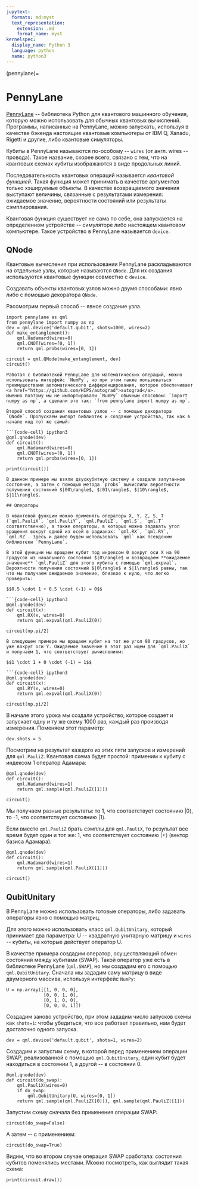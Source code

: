 ```yaml
---
jupytext:
  formats: md:myst
  text_representation:
    extension: .md
    format_name: myst
kernelspec:
  display_name: Python 3
  language: python
  name: python3
---
```


(pennylane)=

# PennyLane

[PennyLane](https://pennylane.ai/) -- библиотека Python для квантового машинного обучения, которую можно использовать для обычных квантовых вычислений. Программы, написанные на PennyLane, можно запускать, используя в качестве бэкенда настоящие квантовые компьютеры от IBM Q, Xanadu, Rigetti и другие, либо квантовые симуляторы.

Кубиты в PennyLane называются по-особому -- `wires` (от англ. wires -- провода). Такое название, скорее всего, связано с тем, что на квантовых схемах кубиты изображаются в виде продольных линий.

Последовательность квантовых операций называется _квантовой функцией_. Такая функция может принимать в качестве аргументов только хэшируемые объекты. В качестве возвращаемого значения выступают величины, связанные с результатами измерения: ожидаемое значение, вероятности состояний или результаты сэмплирования.

Квантовая функция существует не сама по себе, она запускается на определенном устройстве -- симуляторе либо настоящем квантовом компьютере. Такое устройство в PennyLane называется `device`.

## QNode

Квантовые вычисления при использовании PennyLane раскладываются на отдельные узлы, которые называются `QNode`. Для их создания используются квантовые функции совместно с `device`.

Создавать объекты квантовых узлов можно двумя способами: явно либо с помощью декоратора `QNode`.

Рассмотрим первый способ -- явное создание узла.

```{code-cell} ipython3
import pennylane as qml
from pennylane import numpy as np
dev = qml.device('default.qubit', shots=1000, wires=2)
def make_entanglement():
    qml.Hadamard(wires=0)
    qml.CNOT(wires=[0, 1])
    return qml.probs(wires=[0, 1])

circuit = qml.QNode(make_entanglement, dev)
circuit()

Работая с библиотекой PennyLane для математических операций, можно использовать интерфейс `NumPy`, но при этом также пользоваться преимуществами автоматического дифференцирования, которое обеспечивает <a href="https://github.com/HIPS/autograd">autograd</a>.
Именно поэтому мы не импортировали `NumPy` обычным способом: `import numpy as np`, а сделали это так: `from pennylane import numpy as np`.

Второй способ создания квантовых узлов -- с помощью декоратора `QNode`. Пропускаем импорт библиотек и создание устройства, так как в начале код тот же самый:

```{code-cell} ipython3
@qml.qnode(dev)
def circuit():
    qml.Hadamard(wires=0)
    qml.CNOT(wires=[0, 1])
    return qml.probs(wires=[0, 1])

print(circuit())

В данном примере мы взяли двухкубитную систему и создали запутанное состояние, а затем с помощью метода `probs` вычислили вероятности получения состояний $|00\rangle$, $|01\rangle$, $|10\rangle$, $|11\rangle$.

## Операторы

В квантовой функции можно применять операторы X, Y, Z, S, T (`qml.PauliX`, `qml.PauliY`, `qml.PauliZ`, `qml.S`, `qml.T` соответственно), а также операторы, в которых можно задавать угол вращения вокруг одной из осей в радианах: `qml.RX`, `qml.RY`, `qml.RZ`. Здесь и далее будем использовать `qml` как псевдоним библиотеки `PennyLane`.

В этой функции мы вращаем кубит под индексом 0 вокруг оси X на 90 градусов из начального состояния $|0\rangle$ и возвращаем **ожидаемое значение** `qml.PauliZ` для этого кубита с помощью `qml.expval`. Вероятности получения состояний $|0\rangle$ и $|1\rangle$ равны, так что мы получаем ожидаемое значение, близкое к нулю, что легко проверить:

$$0.5 \cdot 1 + 0.5 \cdot (-1) = 0$$

```{code-cell} ipython3
@qml.qnode(dev)
def circuit(x):
    qml.RX(x, wires=0)
    return qml.expval(qml.PauliZ(0))

circuit(np.pi/2)

В следующем примере мы вращаем кубит на тот же угол 90 градусов, но уже вокруг оси Y. Ожидаемое значение в этот раз ищем для `qml.PauliX` и получаем 1, что соответствует вычислениям:

$$1 \cdot 1 + 0 \cdot (-1) = 1$$

```{code-cell} ipython3
@qml.qnode(dev)
def circuit(x):
    qml.RY(x, wires=0)
    return qml.expval(qml.PauliX(0))

circuit(np.pi/2)
```


В начале этого урока мы создали устройство, которое создает и запускает одну и ту же схему 1000 раз, каждый раз производя измерения. Поменяем этот параметр:


```{code-cell} ipython3
dev.shots = 5
```

Посмотрим на результат каждого из этих пяти запусков и измерений для `qml.PauliZ`. Квантовая схема будет простой: применим к кубиту с индексом 1 оператор Адамара:


```{code-cell} ipython3
@qml.qnode(dev)
def circuit():
    qml.Hadamard(wires=1)
    return qml.sample(qml.PauliZ([1]))

circuit()
```

Мы получаем разные результаты: то 1, что соответствует состоянию $|0\rangle$, то -1, что соответствует состоянию $|1\rangle$.

Если вместо `qml.PauliZ` брать сэмплы для `qml.PauliX`, то результат все время будет один и тот же: 1, что соответствует состоянию $|+\rangle$ (вектор базиса Адамара).


```{code-cell} ipython3
@qml.qnode(dev)
def circuit():
    qml.Hadamard(wires=1)
    return qml.sample(qml.PauliX([1]))

circuit()
```

## QubitUnitary

В PennyLane можно использовать готовые операторы, либо задавать операторы явно с помощью матриц.

Для этого можно использовать класс `qml.QubitUnitary`, который принимает два параметра: U -- квадратную унитарную матрицу и `wires` -- кубиты, на которые действует оператор U.

В качестве примера создадим оператор, осуществляющий обмен состояний между кубитами (SWAP). Такой оператор уже есть в библиотеке PennyLane (`qml.SWAP`), но мы создадим его с помощью `qml.QubitUnitary`. Сначала мы зададим саму матрицу в виде двумерного массива, используя интерфейс `NumPy`:


```{code-cell} ipython3
U = np.array([[1, 0, 0, 0],
              [0, 0, 1, 0],
              [0, 1, 0, 0],
              [0, 0, 0, 1]])
```

Создадим заново устройство, при этом зададим число запусков схемы как `shots=1`: чтобы убедиться, что все работает правильно, нам будет достаточно одного запуска.


```{code-cell} ipython3
dev = qml.device('default.qubit', shots=1, wires=2)
```

Создадим и запустим схему, в которой перед применением операции SWAP, реализованной с помощью `qml.QubitUnitary`, один кубит будет находиться в состоянии 1, а другой -- в состоянии 0.


```{code-cell} ipython3
@qml.qnode(dev)
def circuit(do_swap):
    qml.PauliX(wires=0)
    if do_swap:
        qml.QubitUnitary(U, wires=[0, 1])
    return qml.sample(qml.PauliZ([0])), qml.sample(qml.PauliZ([1]))
```

Запустим схему сначала без применения операции SWAP:


```{code-cell} ipython3
circuit(do_swap=False)
```

А затем -- с применением:


```{code-cell} ipython3
circuit(do_swap=True)
```

Видим, что во втором случае операция SWAP сработала: состояния кубитов поменялись местами. Можно посмотреть, как выглядит такая схема:


```{code-cell} ipython3
print(circuit.draw())
```
